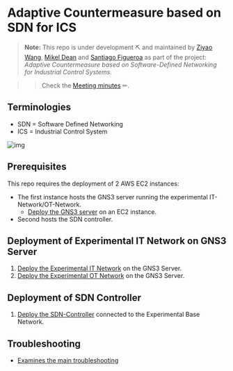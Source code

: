 # Adaptive Countermeasure based on SDN for ICS

> **Note:** This repo is under development ⛏ and maintained by [Ziyao Wang](ziyao.wang@se19.qmul.ac.uk), [Mikel Dean](mdeanoses@ceit.es) and [Santiago Figueroa](sfigueroa@ceit.es) as part of the project: *Adaptive Countermeasure based on Software-Defined Networking for Industrial Control Systems*.

>> Check the [Meeting minutes](./Meeting%20Minutes/) ✏.

## Terminologies

- SDN = Software Defined Networking
- ICS = Industrial Control System

![img](https://www.kuppingercole.com/pics/OT_Configuration_Components.png)

## Prerequisites

This repo requires the deployment of 2 AWS EC2 instances:

- The first instance hosts the GNS3 server running the experimental IT-Network/OT-Network.
  - [Deploy the GNS3 server](./GNS3ServerDeployment/README.md) on an EC2 instance.
- Second hosts the SDN controller.

## Deployment of Experimental IT Network on GNS3 Server

1. [Deploy the Experimental IT Network](./GNS3Network/IT-Network/) on the GNS3 Server.
2. [Deploy the Experimental OT Network](/GNS3Network/IT-Network/README.md) on the GNS3 Server.

## Deployment of SDN Controller

1. [Deploy the SDN-Controller](./SDNDeployment/README.md) connected to the Experimental Base Network.

## Troubleshooting

- [Examines the main troubleshooting](./Troubleshootings/README.md)
